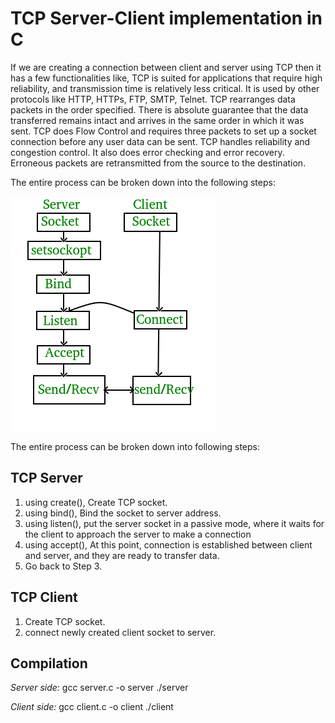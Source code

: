 # **TCP Server-Client implementation in C**

If we are creating a connection between client and server using TCP then it has a few functionalities like, TCP is suited for applications that require high reliability, and transmission time is relatively less critical. It is used by other protocols like HTTP, HTTPs, FTP, SMTP, Telnet. TCP rearranges data packets in the order specified. There is absolute guarantee that the data transferred remains intact and arrives in the same order in which it was sent. TCP does Flow Control and requires three packets to set up a socket connection before any user data can be sent. TCP handles reliability and congestion control. It also does error checking and error recovery. Erroneous packets are retransmitted from the source to the destination.

The entire process can be broken down into the following steps:

![TCP Server-Client](./Socket_server-1.png)

The entire process can be broken down into following steps:

## **TCP Server**

1. using create(), Create TCP socket.
2. using bind(), Bind the socket to server address.
3. using listen(), put the server socket in a passive mode, where it waits for the client to approach the server to make a connection
4. using accept(), At this point, connection is established between client and server, and they are ready to transfer data.
5. Go back to Step 3.

## **TCP Client**

1. Create TCP socket.
2. connect newly created client socket to server.

## **Compilation**

_Server side:_
gcc server.c -o server
./server

_Client side:_
gcc client.c -o client
./client
